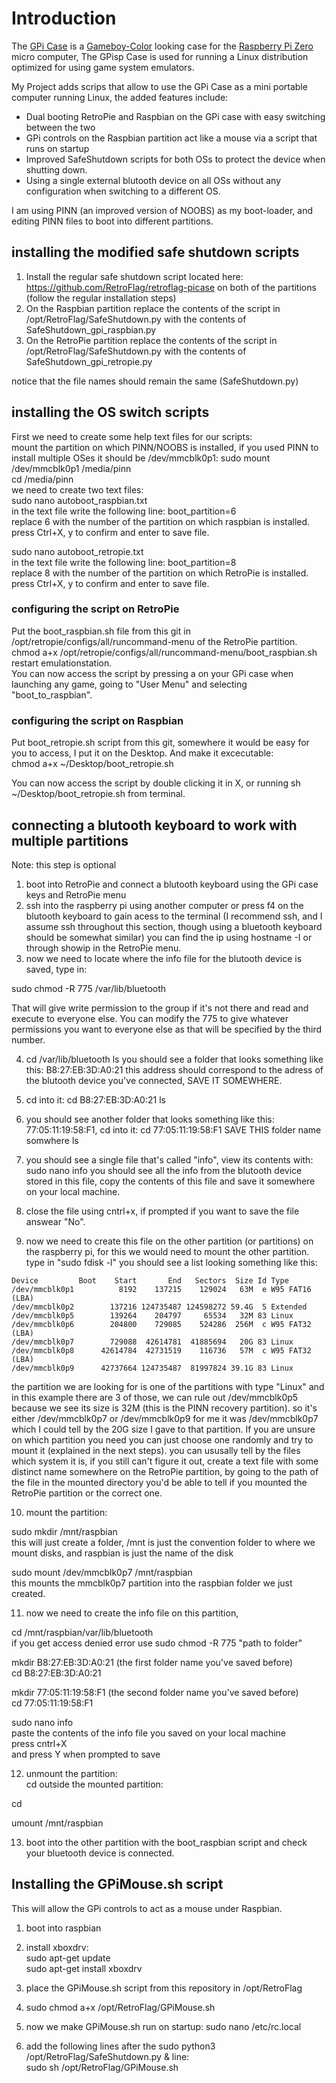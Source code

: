 # Introduction
The [GPi Case](http://www.retroflag.com/GPi-CASE.html) is a [Gameboy-Color](https://en.wikipedia.org/wiki/Game_Boy_Color) looking case for the [Raspberry Pi Zero](https://www.raspberrypi.org/products/raspberry-pi-zero-w/) micro computer, The GPisp Case is used for running a Linux distribution optimized for using game system emulators.

My Project adds scrips that allow to use the GPi Case as a mini portable computer running Linux, the added features include:
- Dual booting RetroPie and Raspbian on the GPi case with easy switching between the two
- GPi controls on the Raspbian partition act like a mouse via a script that runs on startup
- Improved SafeShutdown scripts for both OSs to protect the device when shutting down.
- Using a single external blutooth device on all OSs without any configuration when switching to a different OS.

I am using PINN (an improved version of NOOBS) as my boot-loader, and editing PINN files to boot into different partitions.

## installing the modified safe shutdown scripts
1) Install the regular safe shutdown script located here: https://github.com/RetroFlag/retroflag-picase on both of the partitions (follow the regular installation steps)
2) On the Raspbian partition replace the contents of the script in /opt/RetroFlag/SafeShutdown.py with the contents of SafeShutdown_gpi_raspbian.py
3) On the RetroPie partition replace the contents of the script in /opt/RetroFlag/SafeShutdown.py with the contents of SafeShutdown_gpi_retropie.py

notice that the file names should remain the same (SafeShutdown.py)

## installing the OS switch scripts
First we need to create some help text files for our scripts:  
mount the partition on which PINN/NOOBS is installed, if you used PINN to install multiple OSes it should be /dev/mmcblk0p1:
sudo mount /dev/mmcblk0p1 /media/pinn  
cd /media/pinn  
we need to create two text files:  
sudo nano autoboot_raspbian.txt  
in the text file write the following line: boot_partition=6  
replace 6 with the number of the partition on which raspbian is installed.  
press Ctrl+X, y to confirm and enter to save file.  

sudo nano autoboot_retropie.txt  
in the text file write the following line: boot_partition=8  
replace 8 with the number of the partition on which RetroPie is installed.  
press Ctrl+X, y to confirm and enter to save file.  

### configuring the script on RetroPie
Put the boot_raspbian.sh file from this git in /opt/retropie/configs/all/runcommand-menu of the RetroPie partition.  
chmod a+x /opt/retropie/configs/all/runcommand-menu/boot_raspbian.sh
restart emulationstation.  
You can now access the script by pressing a on your GPi case when launching any game, going to "User Menu" and selecting "boot_to_raspbian".  

### configuring the script on Raspbian
Put boot_retropie.sh script from this git, somewhere it would be easy for you to access, I put it on the Desktop. And make it excecutable:  
chmod a+x ~/Desktop/boot_retropie.sh  

You can now access the script by double clicking it in X, or running sh ~/Desktop/boot_retropie.sh from terminal.  

## connecting a blutooth keyboard to work with multiple partitions
Note: this step is optional  
1) boot into RetroPie and connect a blutooth keyboard using the GPi case keys and RetroPie menu  
2) ssh into the raspberry pi using another computer or press f4 on the blutooth keyboard to gain acess to the terminal (I recommend ssh, and I assume ssh throughout this section, though using a bluetooth keyboard should be somewhat similar)
you can find the ip using hostname -I or through showip in the RetroPie menu. 
3) now we need to locate where the info file for the blutooth device is saved, type in: 

sudo chmod -R 775 /var/lib/bluetooth

That will give write permission to the group if it's not there and read and execute to everyone else. You can modify the 775 to give whatever permissions you want to everyone else as that will be specified by the third number.

4) cd /var/lib/bluetooth
ls
you should see a folder that looks something like this: 
B8:27:EB:3D:A0:21 this address should correspond to the adress of the blutooth device you've connected, SAVE IT SOMEWHERE.

5) cd into it: 
cd B8:27:EB:3D:A0:21
ls
6) you should see another folder that looks something like this: 77:05:11:19:58:F1, cd into it:
cd 77:05:11:19:58:F1
SAVE THIS folder name somwhere
ls
7) you should see a single file that's called "info", view its contents with:
sudo nano info
you should see all the info from the blutooth device stored in this file, copy the contents of this file and save it somewhere on your local machine.

8) close the file using cntrl+x, if prompted if you want to save the file answear "No".

9) now we need to create this file on the other partition (or partitions) on the raspberry pi, for this we would need to mount the other partition.
type in "sudo fdisk -l" you should see a list looking something like this:

~~~
Device         Boot    Start       End   Sectors  Size Id Type
/dev/mmcblk0p1          8192    137215    129024   63M  e W95 FAT16 (LBA)
/dev/mmcblk0p2        137216 124735487 124598272 59.4G  5 Extended
/dev/mmcblk0p5        139264    204797     65534   32M 83 Linux
/dev/mmcblk0p6        204800    729085    524286  256M  c W95 FAT32 (LBA)
/dev/mmcblk0p7        729088  42614781  41885694   20G 83 Linux
/dev/mmcblk0p8      42614784  42731519    116736   57M  c W95 FAT32 (LBA)
/dev/mmcblk0p9      42737664 124735487  81997824 39.1G 83 Linux
~~~

the partition we are looking for is one of the partitions with type "Linux" and in this example there are 3 of those, we can rule out /dev/mmcblk0p5 because we see its size is 32M (this is the PINN recovery partition).
so it's either /dev/mmcblk0p7 or /dev/mmcblk0p9 for me it was /dev/mmcblk0p7 which I could tell by the 20G size I gave to that partition. If you are unsure on which partition you need you can just choose one randomly and try to mount it (explained in the next steps). you can ususally tell by the files which system it is, if you still can't figure it out, create a text file with some distinct name somewhere on the RetroPie partition, by going to the path of the file in the mounted directory you'd be able to tell if you mounted the RetroPie partition or the correct one.

10) mount the partition:

sudo mkdir /mnt/raspbian  
this will just create a folder, /mnt is just the convention folder to where we mount disks, and raspbian is just the name of the disk

sudo mount /dev/mmcblk0p7 /mnt/raspbian  
this mounts the mmcblk0p7 partition into the raspbian folder we just created.  

11) now we need to create the info file on this partition,  

cd /mnt/raspbian/var/lib/bluetooth  
if you get access denied error use sudo chmod -R 775 "path to folder"  

mkdir B8:27:EB:3D:A0:21 (the first folder name you've saved before)  
cd B8:27:EB:3D:A0:21  

mkdir 77:05:11:19:58:F1 (the second folder name you've saved before)  
cd 77:05:11:19:58:F1  

sudo nano info  
paste the contents of the info file you saved on your local machine  
press cntrl+X  
and press Y when prompted to save  

12) unmount the partition:  
cd outside the mounted partition:  

cd  

umount /mnt/raspbian  

13) boot into the other partition with the boot_raspbian script and check your bluetooth device is connected.  

## Installing the GPiMouse.sh script
This will allow the GPi controls to act as a mouse under Raspbian.
1) boot into raspbian

2) install xboxdrv:  
sudo apt-get update  
sudo apt-get install xboxdrv

3) place the GPiMouse.sh script from this repository in /opt/RetroFlag

4) sudo chmod a+x /opt/RetroFlag/GPiMouse.sh

4) now we make GPiMouse.sh run on startup: sudo nano /etc/rc.local

5) add the following lines after the sudo python3 /opt/RetroFlag/SafeShutdown.py & line:  
sudo sh /opt/RetroFlag/GPiMouse.sh
